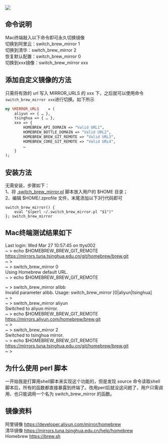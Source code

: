 ![](https://cdn.learnku.com/uploads/images/202403/27/24833/n0B8VoBb6I.jpg)  
## 命令说明  
Mac终端敲入以下命令即可永久切换镜像  
切换到阿里云：switch_brew_mirror 1  
切换到清华：switch_brew_mirror 2  
恢复默认配置：switch_brew_mirror 0  
切换到xxx镜像：switch_brew_mirror xxx  
  
## 添加自定义镜像的方法  
只需将有效的 url 写入 MIRROR_URLS 的 xxx 下，之后就可以使用命令`switch_brew_mirror xxx`进行切换。如下所示  
``` perl  
my %MIRROR_URLS    = (  
    aliyun => { … },  
    tsinghua => { … },  
    xxx => {  
        HOMEBREW_API_DOMAIN => "Valid URL1",  
        HOMEBREW_BOTTLE_DOMAIN => "Valid URL2",  
        HOMEBREW_BREW_GIT_REMOTE => "Valid URL3",  
        HOMEBREW_CORE_GIT_REMOTE => "Valid URL4",  
        …  
    }  
);  
```  
  
## 安装方法  
无需安装，步骤如下：  
1、将 [.switch_brew_mirror.pl](https://gitee.com/zhaiduting/zdt/blob/main/.switch_brew_mirror.pl ".switch_brew_mirror.pl") 脚本放入用户的 $HOME 目录；  
2、编辑 $HOME/.zprofile 文件，末尾添加以下3行代码即可  
``` shell  
switch_brew_mirror() {  
    eval "$(perl ~/.switch_brew_mirror.pl "$1")"  
}; switch_brew_mirror  
```  
  
## Mac终端测试结果如下  
Last login: Wed Mar 27 10:57:45 on ttys002  
~ > echo $HOMEBREW_BREW_GIT_REMOTE  
https://mirrors.tuna.tsinghua.edu.cn/git/homebrew/brew.git  
~ >  
~ > switch_brew_mirror 0  
Using Homebrew default URL.  
~ > echo $HOMEBREW_BREW_GIT_REMOTE  
  
~ > switch_brew_mirror alibb  
Invalid parameter alibb. Usage: switch_brew_mirror [0|aliyun|tsinghua]  
~ >  
~ > switch_brew_mirror aliyun  
Switched to aliyun mirror.  
~ > echo $HOMEBREW_BREW_GIT_REMOTE  
https://mirrors.aliyun.com/homebrew/brew.git  
~ >  
~ > switch_brew_mirror 2  
Switched to tsinghua mirror.  
~ > echo $HOMEBREW_BREW_GIT_REMOTE  
https://mirrors.tuna.tsinghua.edu.cn/git/homebrew/brew.git  
~ >  
  
## 为什么使用 perl 脚本  
一开始我是打算用shell脚本来实现这个功能的，但是发现 source 命令读取shell脚本后，所有的函数都直接暴露到终端了。改用perl后就没这问题了，用户只需调用、也只能调用一个名为 switch_brew_mirror 的函数。  
  
## 镜像资料  
阿里镜像 https://developer.aliyun.com/mirror/homebrew  
清华镜像 https://mirrors.tuna.tsinghua.edu.cn/help/homebrew  
Homebrew https://brew.sh  
